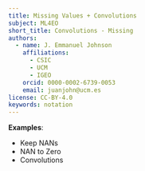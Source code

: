 ```yaml
---
title: Missing Values + Convolutions
subject: ML4EO
short_title: Convolutions - Missing
authors:
  - name: J. Emmanuel Johnson
    affiliations:
      - CSIC
      - UCM
      - IGEO
    orcid: 0000-0002-6739-0053
    email: juanjohn@ucm.es
license: CC-BY-4.0
keywords: notation
---
```



**Examples**:
* Keep NANs
* NAN to Zero
* Convolutions 